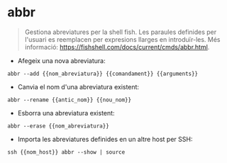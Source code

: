 # abbr

> Gestiona abreviatures per la shell fish.
> Les paraules definides per l'usuari es reemplacen per expresions llarges en introduïr-les.
> Més informació: <https://fishshell.com/docs/current/cmds/abbr.html>.

- Afegeix una nova abreviatura:

`abbr --add {{nom_abreviatura}} {{comandament}} {{arguments}}`

- Canvia el nom d'una abreviatura existent:

`abbr --rename {{antic_nom}} {{nou_nom}}`

- Esborra una abreviatura existent:

`abbr --erase {{nom_abreviatura}}`

- Importa les abreviatures definides en un altre host per SSH:

`ssh {{nom_host}} abbr --show | source`
